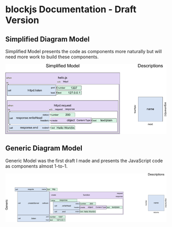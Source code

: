 blockjs Documentation - Draft Version
=====================================

Simplified Diagram Model
----------------

Simplified Model presents the code as components more naturally but will need 
more work to build these components.

![Hello World webserver using Simplified Model](simplified.png)

Generic Diagram Model
-------------

Generic Model was the first draft I made and presents the JavaScript code as 
components almost 1-to-1.

![Hello World webserver using Generic Model](generic.png)
